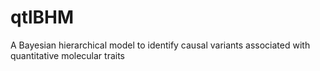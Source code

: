 # qtlBHM
A Bayesian hierarchical model to identify causal variants associated with quantitative molecular traits
